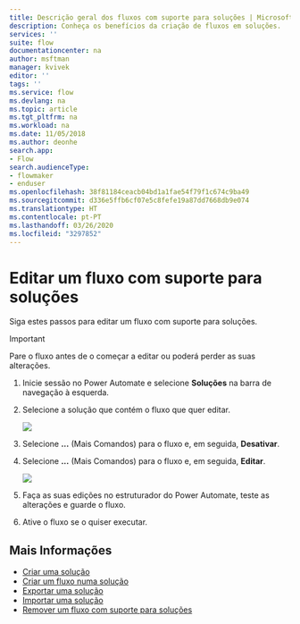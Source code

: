 ```yaml
---
title: Descrição geral dos fluxos com suporte para soluções | Microsoft Docs
description: Conheça os benefícios da criação de fluxos em soluções.
services: ''
suite: flow
documentationcenter: na
author: msftman
manager: kvivek
editor: ''
tags: ''
ms.service: flow
ms.devlang: na
ms.topic: article
ms.tgt_pltfrm: na
ms.workload: na
ms.date: 11/05/2018
ms.author: deonhe
search.app:
- Flow
search.audienceType:
- flowmaker
- enduser
ms.openlocfilehash: 38f81184ceacb04bd1a1fae54f79f1c674c9ba49
ms.sourcegitcommit: d336e5ffb6cf07e5c8fefe19a87dd7668db9e074
ms.translationtype: HT
ms.contentlocale: pt-PT
ms.lasthandoff: 03/26/2020
ms.locfileid: "3297852"
---
```

# <a name="edit-a-solution-aware-flow"></a>Editar um fluxo com suporte para soluções


Siga estes passos para editar um fluxo com suporte para soluções.

> [!IMPORTANT]
> Pare o fluxo antes de o começar a editar ou poderá perder as suas alterações.

1. Inicie sessão no Power Automate e selecione **Soluções** na barra de navegação à esquerda.
1. Selecione a solução que contém o fluxo que quer editar.

   ![](./media/edit-solution-aware-flow/new-flow-inside-solution.png)

1. Selecione **...** (Mais Comandos) para o fluxo e, em seguida, **Desativar**.
1. Selecione **...** (Mais Comandos) para o fluxo e, em seguida, **Editar**.

   ![](./media/edit-solution-aware-flow/edit-flow.png)
   
1. Faça as suas edições no estruturador do Power Automate, teste as alterações e guarde o fluxo.
1. Ative o fluxo se o quiser executar.

## <a name="learn-more"></a>Mais Informações

* [Criar uma solução](./overview-solution-flows.md)
* [Criar um fluxo numa solução](./create-flow-solution.md)
* [Exportar uma solução](./export-flow-solution.md)
* [Importar uma solução](./import-flow-solution.md)
* [Remover um fluxo com suporte para soluções](./remove-solution-aware-flow.md)
